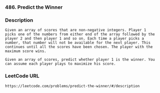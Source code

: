 ### 486. Predict the Winner

### Description 
	Given an array of scores that are non-negative integers. Player 1 picks one of the numbers from either end of the array followed by the player 2 and then player 1 and so on. Each time a player picks a number, that number will not be available for the next player. This continues until all the scores have been chosen. The player with the maximum score wins.

	Given an array of scores, predict whether player 1 is the winner. You can assume each player plays to maximize his score.

### LeetCode URL 
	https://leetcode.com/problems/predict-the-winner/#/description